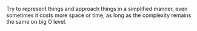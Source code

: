 
Try to represent things and approach things in a simplified manner, even sometimes it costs more space or time, as long as the complexity remains the same on big O level.    
